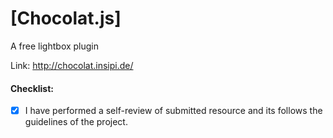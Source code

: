 # [Chocolat.js]

A free lightbox plugin 

Link: http://chocolat.insipi.de/

#### Checklist:

- [x] I have performed a self-review of submitted resource and its follows the guidelines of the project.
